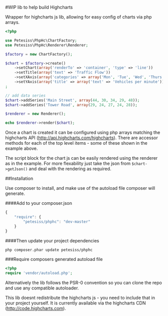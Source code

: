 #WIP lib to help build Highcharts

Wrapper for highcharts js lib, allowing for easy config of charts via php arrays.

```php
<?php

use Petesiss\PhpHc\ChartFactory;
use Petesiss\PhpHc\Renderer\Renderer;

$factory = new ChartFactory();

$chart = $factory->create()
    ->setChart(array('renderTo' => 'container', 'type' => 'line'))
    ->setTitle(array('text' => 'Traffic Flow'))
    ->setXAxis(array('categories' => array('Mon', 'Tue', 'Wed', 'Thurs', 'Fri')))
    ->setYAxis(array('title' => array('text' => 'Vehicles per minute')))
;

// add data series
$chart->addSeries('Main Street', array(44, 30, 34, 29, 48));
$chart->addSeries('Tower Road', array(29, 24, 27, 24, 28));

$renderer = new Renderer();

echo $renderer->render($chart);

```

Once a chart is created it can be configured using php arrays matching the highcharts API (http://api.highcharts.com/highcharts). There are accessor methods for each of the top level items - some of these shown in the example above.

The script block for the chart js can be easily rendered using the renderer as in the example. For more flexability just take the json from `$chart->getJson()` and deal with the rendering as required.

##Installation

Use composer to install, and make use of the autoload file composer will generate.

####Add to your composer.json
```js
{
    "require": {
        "petesiss/phphc": "dev-master"
    }
}
```

####Then update your project dependencies
```bash
php composer.phar update petesiss/phphc
```

###Require composers generated autoload file
```php
<?php
require 'vendor/autoload.php';

```

Alternatively the lib follows the PSR-0 convention so you can clone the repo and use any compatible autoloader.

This lib doesnt redistribute the highcharts js - you need to include that in your project yourself. It is currently available via the highcharts CDN (http://code.highcharts.com).



